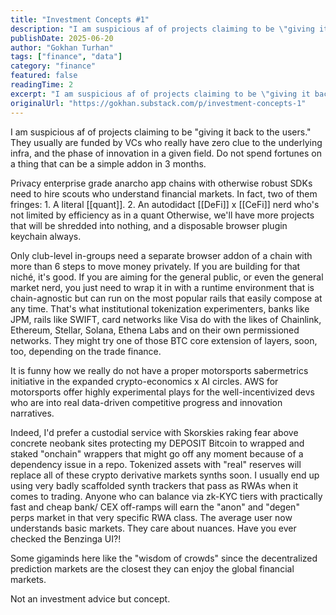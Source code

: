 ```yaml
---
title: "Investment Concepts #1"
description: "I am suspicious af of projects claiming to be \"giving it back to the users.\" They usually are funded by VCs who really have zero clue to the underlying infra, and the phase of innovation in a given field."
publishDate: 2025-06-20
author: "Gokhan Turhan"
tags: ["finance", "data"]
category: "finance"
featured: false
readingTime: 2
excerpt: "I am suspicious af of projects claiming to be \"giving it back to the users.\" They usually are funded by VCs who really have zero clue to the underlying infra, and the phase of innovation in a given fi..."
originalUrl: "https://gokhan.substack.com/p/investment-concepts-1"
---
```


I am suspicious af of projects claiming to be "giving it back to the users." They usually are funded by VCs who really have zero clue to the underlying infra, and the phase of innovation in a given field. Do not spend fortunes on a thing that can be a simple addon in 3 months.

Privacy enterprise grade anarcho app chains with otherwise robust SDKs need to hire scouts who understand financial markets. In fact, two of them fringes: 1. A literal [[quant]]. 2. An autodidact [[DeFi]] x [[CeFi]] nerd who's not limited by efficiency as in a quant Otherwise, we'll have more projects that will be shredded into nothing, and a disposable browser plugin keychain always.

Only club-level in-groups need a separate browser addon of a chain with more than 6 steps to move money privately. If you are building for that niché, it's good. If you are aiming for the general public, or even the general market nerd, you just need to wrap it in with a runtime environment that is chain-agnostic but can run on the most popular rails that easily compose at any time. That's what institutional tokenization experimenters, banks like JPM, rails like SWIFT, card networks like Visa do with the likes of Chainlink, Ethereum, Stellar, Solana, Ethena Labs and on their own permissioned networks. They might try one of those BTC core extension of layers, soon, too, depending on the trade finance.

It is funny how we really do not have a proper motorsports sabermetrics initiative in the expanded crypto-economics x AI circles. AWS for motorsports offer highly experimental plays for the well-incentivized devs who are into real data-driven competitive progress and innovation narratives.

Indeed, I'd prefer a custodial service with Skorskies raking fear above concrete neobank sites protecting my DEPOSIT Bitcoin to wrapped and staked "onchain" wrappers that might go off any moment because of a dependency issue in a repo. Tokenized assets with "real" reserves will replace all of these crypto derivative markets synths soon. I usually end up using very badly scaffolded synth trackers that pass as RWAs when it comes to trading. Anyone who can balance via zk-KYC tiers with practically fast and cheap bank/ CEX off-ramps will earn the "anon" and "degen" perps market in that very specific RWA class. The average user now understands basic markets. They care about nuances. Have you ever checked the Benzinga UI?!

Some gigaminds here like the "wisdom of crowds" since the decentralized prediction markets are the closest they can enjoy the global financial markets.

Not an investment advice but concept.